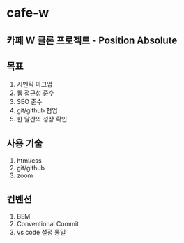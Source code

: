 # cafe-w
카페 W 클론 프로젝트 - Position Absolute
---
## 목표
  1. 시멘틱 마크업
  2. 웹 접근성 준수
  3. SEO 준수
  4. git/github 협업
  5. 한 달간의 성장 확인
## 사용 기술
  1. html/css
  2. git/github
  3. zoom
## 컨벤션
  1. BEM
  2. Conventional Commit
  3. vs code 설정 통일